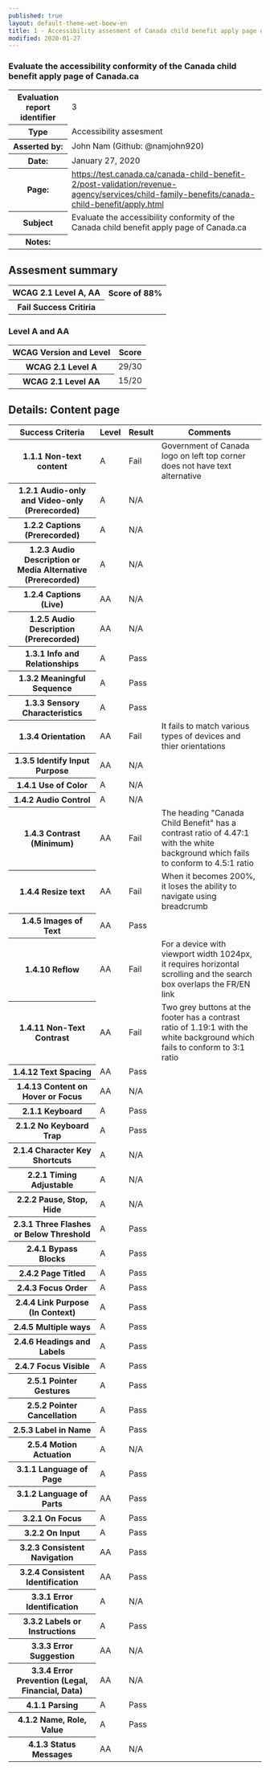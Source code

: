 ```yaml
---
published: true
layout: default-theme-wet-boew-en
title: 1 - Accessibility assesment of Canada child benefit apply page of Canada.ca
modified: 2020-01-27
---
```

### Evaluate the accessibility conformity of the Canada child benefit apply page of Canada.ca
<table>
	<tr>
    	<th>Evaluation report identifier</th>
		<td>3</td>
 	</tr>
	<tr>
    	<th>Type</th>
		<td>Accessibility assesment</td>
 	</tr>
	<tr>
		<th>Asserted by:</th>
		<td>John Nam (Github: @namjohn920)</td>
	</tr>
	<tr>
    	<th>Date:</th>
		<td>January 27, 2020</td>
 	</tr>
	<tr>
    	<th>Page:</th>
		<td><a href="https://test.canada.ca/canada-child-benefit-2/post-validation/revenue-agency/services/child-family-benefits/canada-child-benefit/apply.html">https://test.canada.ca/canada-child-benefit-2/post-validation/revenue-agency/services/child-family-benefits/canada-child-benefit/apply.html</a></td>
 	</tr>
	<tr>
    	<th>Subject</th>
		<td>Evaluate the accessibility conformity of the Canada child benefit apply page of Canada.ca</td>
 	</tr>
	<tr>
    	<th>Notes:</th>
		<td></td>
 	</tr>
</table>

<h2>Assesment summary</h2>

<table>
	<tr>
    	<th>WCAG 2.1 Level A, AA</th>
		<th>Score of 88%</th>
 	</tr>
	<tr>
    	<th>Fail Success Critiria</th>
		<td></td>
 	</tr>
</table>

<table class="table">
	<h3>Level A and AA</h3>
	<thead>
		<tr>
			<th>WCAG Version and Level</th>
			<th class="text-right">Score</th>
		</tr>
	</thead>
	<tbody>
		<tr>
			<th>WCAG 2.1 Level A</th>
			<td class="text-right">29/30</td>
		</tr>
		<tr>
			<th>WCAG 2.1 Level AA</th>
			<td class="text-right">15/20</td>
		</tr>
	</tbody>
</table>

<h2>Details: Content page</h2>

<table class="table">
	<thead>
		<tr>
			<th>Success Criteria</th>
			<th>Level</th>
			<th>Result</th>
			<th>Comments</th>
		</tr>
	</thead>
	<tbody>
		<tr>
			<th>1.1.1 Non-text content</th>
			<td>A</td>
			<td>Fail</td>
			<td>Government of Canada logo on left top corner does not have text alternative</td>
		</tr>
		<tr>
			<th class="nowrap">1.2.1 Audio-only and Video-only (Prerecorded)</th>
			<td>A</td>
			<td>N/A</td>
			<td></td>
		</tr>
		<tr>
			<th>1.2.2 Captions (Prerecorded)</th>
			<td>A</td>
			<td>N/A</td>
			<td></td>
		</tr>
		<tr>
			<th>1.2.3 Audio Description or Media Alternative (Prerecorded)</th>
			<td>A</td>
			<td>N/A</td>
			<td></td>
		</tr>
		<tr>
			<th>1.2.4 Captions (Live)</th>
			<td>AA</td>
			<td>N/A</td>
			<td></td>
		</tr>
		<tr>
			<th>1.2.5 Audio Description (Prerecorded)</th>
			<td>AA</td>
			<td>N/A</td>
			<td></td>
		</tr>
		<tr>
			<th>1.3.1 Info and Relationships</th>
			<td>A</td>
			<td>Pass</td>
			<td></td>
		</tr>
		<tr>
			<th>1.3.2 Meaningful Sequence</th>
			<td>A</td>
			<td>Pass</td>
			<td></td>
		</tr>
		<tr>
			<th>1.3.3 Sensory Characteristics</th>
			<td>A</td>
			<td>Pass</td>
			<td></td>
		</tr>
		<tr>
			<th>1.3.4 Orientation</th>
			<td>AA</td>
			<td>Fail</td>
			<td>It fails to match various types of devices and thier orientations</td>
		</tr>
		<tr>
			<th>1.3.5 Identify Input Purpose</th>
			<td>AA</td>
			<td>N/A</td>
			<td></td>
		</tr>
		<tr>
			<th>1.4.1 Use of Color</th>
			<td>A</td>
			<td>N/A</td>
			<td></td>
		</tr>
		<tr>
			<th>1.4.2 Audio Control</th>
			<td>A</td>
			<td>N/A</td>
			<td></td>
		</tr>
		<tr>
			<th>1.4.3 Contrast (Minimum)</th>
			<td>AA</td>
			<td>Fail</td>
			<td>The heading "Canada Child Benefit" has a contrast ratio of 4.47:1 with the white background which fails to conform to 4.5:1 ratio </td>
		</tr>
		<tr>
			<th>1.4.4 Resize text</th>
			<td>AA</td>
			<td>Fail</td>
			<td>When it becomes 200%, it loses the ability to navigate using breadcrumb</td>
		</tr>
		<tr>
			<th>1.4.5 Images of Text</th>
			<td>AA</td>
			<td>Pass</td>
			<td></td>
		</tr>
		<tr>
			<th>1.4.10 Reflow</th>
			<td>AA</td>
			<td>Fail</td>
			<td>For a device with viewport width 1024px, it requires horizontal scrolling and the search box overlaps the FR/EN link</td>
		</tr>
		<tr>
			<th>1.4.11 Non-Text Contrast</th>
			<td>AA</td>
			<td>Fail</td>
			<td>Two grey buttons at the footer has a contrast ratio of 1.19:1 with the white background which fails to conform to 3:1 ratio </td>
		</tr>
		<tr>
			<th>1.4.12 Text Spacing</th>
			<td>AA</td>
			<td>Pass</td>
			<td></td>
		</tr>
		<tr>
			<th>1.4.13 Content on Hover or Focus</th>
			<td>AA</td>
			<td>N/A</td>
			<td></td>
		</tr>
		<tr>
			<th>2.1.1 Keyboard</th>
			<td>A</td>
			<td>Pass</td>
			<td></td>
		</tr>
		<tr>
			<th>2.1.2 No Keyboard Trap</th>
			<td>A</td>
			<td>Pass</td>
			<td></td>
		</tr>
		<tr>
			<th>2.1.4 Character Key Shortcuts</th>
			<td>A</td>
			<td>N/A</td>
			<td></td>
		</tr>
		<tr>
			<th>2.2.1 Timing Adjustable</th>
			<td>A</td>
			<td>N/A</td>
			<td></td>
		</tr>
		<tr>
			<th>2.2.2 Pause, Stop, Hide</th>
			<td>A</td>
			<td>N/A</td>
			<td></td>
		</tr>
		<tr>
			<th>2.3.1 Three Flashes or Below Threshold</th>
			<td>A</td>
			<td>Pass</td>
			<td></td>
		</tr>
		<tr>
			<th>2.4.1 Bypass Blocks</th>
			<td>A</td>
			<td>Pass</td>
			<td></td>
		</tr>
		<tr>
			<th>2.4.2 Page Titled</th>
			<td>A</td>
			<td>Pass</td>
			<td></td>
		</tr>
		<tr>
			<th>2.4.3 Focus Order</th>
			<td>A</td>
			<td>Pass</td>
			<td></td>
		</tr>
		<tr>
			<th>2.4.4 Link Purpose (In Context)</th>
			<td>A</td>
			<td>Pass</td>
			<td></td>
		</tr>
		<tr>
			<th>2.4.5 Multiple ways</th>
			<td>A</td>
			<td>Pass</td>
			<td></td>
		</tr>
		<tr>
			<th>2.4.6 Headings and Labels</th>
			<td>A</td>
			<td>Pass</td>
			<td></td>
		</tr>
		<tr>
			<th>2.4.7 Focus Visible</th>
			<td>A</td>
			<td>Pass</td>
			<td></td>
		</tr>
		<tr>
			<th>2.5.1 Pointer Gestures</th>
			<td>A</td>
			<td>Pass</td>
			<td></td>
		</tr>
		<tr>
			<th>2.5.2 Pointer Cancellation</th>
			<td>A</td>
			<td>Pass</td>
			<td></td>
		</tr>
		<tr>
			<th>2.5.3 Label in Name</th>
			<td>A</td>
			<td>Pass</td>
			<td></td>
		</tr>
		<tr>
			<th>2.5.4 Motion Actuation</th>
			<td>A</td>
			<td>N/A</td>
			<td></td>
		</tr>
		<tr>
			<th>3.1.1 Language of Page</th>
			<td>A</td>
			<td>Pass</td>
			<td></td>
		</tr>
		<tr>
			<th>3.1.2 Language of Parts</th>
			<td>AA</td>
			<td>Pass</td>
			<td></td>
		</tr>
		<tr>
			<th>3.2.1 On Focus</th>
			<td>A</td>
			<td>Pass</td>
			<td></td>
		</tr>
		<tr>
			<th>3.2.2 On Input</th>
			<td>A</td>
			<td>Pass</td>
			<td></td>
		</tr>
		<tr>
			<th>3.2.3 Consistent Navigation</th>
			<td>AA</td>
			<td>Pass</td>
			<td></td>
		</tr>
		<tr>
			<th>3.2.4 Consistent Identification</th>
			<td>AA</td>
			<td>Pass</td>
			<td></td>
		</tr>
		<tr>
			<th>3.3.1 Error Identification</th>
			<td>A</td>
			<td>N/A</td>
			<td></td>
		</tr>
		<tr>
			<th>3.3.2 Labels or Instructions</th>
			<td>A</td>
			<td>Pass</td>
			<td></td>
		</tr>
		<tr>
			<th>3.3.3 Error Suggestion</th>
			<td>AA</td>
			<td>N/A</td>
			<td></td>
		</tr>
		<tr>
			<th>3.3.4 Error Prevention (Legal, Financial, Data)</th>
			<td>AA</td>
			<td>N/A</td>
			<td></td>
		</tr>
		<tr>
			<th>4.1.1 Parsing</th>
			<td>A</td>
			<td>Pass</td>
			<td></td>
		</tr>
		<tr>
			<th>4.1.2 Name, Role, Value</th>
			<td>A</td>
			<td>Pass</td>
			<td></td>
		</tr>
		<tr>
			<th>4.1.3 Status Messages</th>
			<td>AA</td>
			<td>N/A</td>
			<td></td>
		</tr>
	</tbody>
</table>
